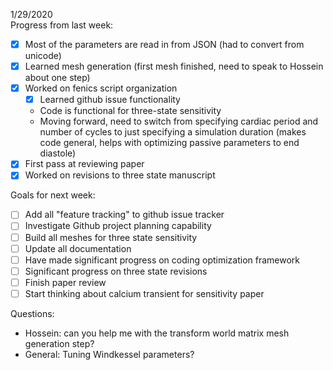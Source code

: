 1/29/2020  
Progress from last week:  
-[x] Most of the parameters are read in from JSON (had to convert from unicode)  
-[x] Learned mesh generation (first mesh finished, need to speak to Hossein about one step)  
-[x] Worked on fenics script organization  
    -[x] Learned github issue functionality  
    - Code is functional for three-state sensitivity  
    - Moving forward, need to switch from specifying cardiac period and number of cycles to just specifying a simulation duration (makes code general, helps with optimizing passive parameters to end diastole)  
-[x] First pass at reviewing paper  
-[x] Worked on revisions to three state manuscript  

Goals for next week:  
-[ ] Add all "feature tracking" to github issue tracker  
-[ ] Investigate Github project planning capability  
-[ ] Build all meshes for three state sensitivity  
-[ ] Update all documentation  
-[ ] Have made significant progress on coding optimization framework  
-[ ] Significant progress on three state revisions  
-[ ] Finish paper review  
-[ ] Start thinking about calcium transient for sensitivity paper  
  
Questions:  
* Hossein: can you help me with the transform world matrix mesh generation step?  
* General: Tuning Windkessel parameters?   
